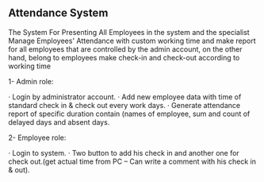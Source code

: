 Attendance System
------------------

The System For Presenting All Employees in the system 
and the specialist Manage Employees' Attendance with custom working time and make report for all employees that are controlled by the admin account,
on the other hand, belong to employees make check-in and check-out according to working time

1-      Admin role:

·         Login by administrator account.
·         Add new employee data with time of standard check in & check out every work days.
·         Generate attendance report of specific duration contain (names of employee, sum and count of delayed days and absent days.

 
2-      Employee role:

·         Login to system.
·         Two button to add his check in and another one for check out.(get actual time from PC – Can write a comment with his check in & out).
